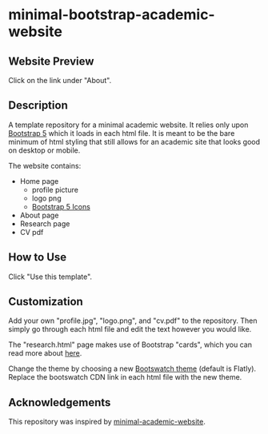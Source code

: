 # minimal-bootstrap-academic-website

## Website Preview

Click on the link under "About".

## Description

A template repository for a minimal academic website.
It relies only upon [Bootstrap 5](https://getbootstrap.com) which it loads in each html file.
It is meant to be the bare minimum of html styling that still allows for an academic site that looks good on desktop or mobile.

The website contains:

- Home page
  - profile picture
  - logo png
  - [Bootstrap 5 Icons](https://icons.getbootstrap.com)
- About page
- Research page
- CV pdf

## How to Use

Click "Use this template".

## Customization

Add your own "profile.jpg", "logo.png", and "cv.pdf" to the repository.
Then simply go through each html file and edit the text however you would like.

The "research.html" page makes use of Bootstrap "cards", which you can read more about [here](https://getbootstrap.com/docs/5.0/components/card/).

Change the theme by choosing a new [Bootswatch theme](https://www.bootstrapcdn.com/bootswatch/?theme=4) (default is Flatly). Replace the bootswatch CDN link in each html file with the new theme.

## Acknowledgements

This repository was inspired by [minimal-academic-website](https://github.com/timothygebhard/minimal-academic-website).
